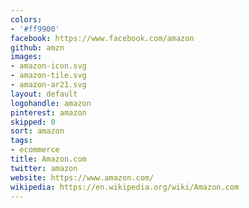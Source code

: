 ```yaml
---
colors:
- '#ff9900'
facebook: https://www.facebook.com/amazon
github: amzn
images:
- amazon-icon.svg
- amazon-tile.svg
- amazon-ar21.svg
layout: default
logohandle: amazon
pinterest: amazon
skipped: 0
sort: amazon
tags:
- ecommerce
title: Amazon.com
twitter: amazon
website: https://www.amazon.com/
wikipedia: https://en.wikipedia.org/wiki/Amazon.com
---
```

